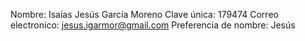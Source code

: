 Nombre: Isaías Jesús García Moreno
Clave única: 179474
Correo electronico: jesus.igarmor@gmail.com
Preferencia de nombre: Jesús
